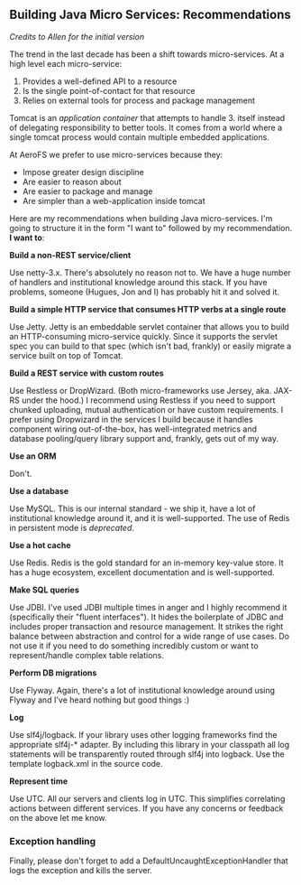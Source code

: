 Building Java Micro Services: Recommendations
---

*Credits to Allen for the initial version*


The trend in the last decade has been a shift towards micro-services. At a high level each micro-service:

1. Provides a well-defined API to a resource
2. Is the single point-of-contact for that resource
3. Relies on external tools for process and package management

Tomcat is an *application container* that attempts to handle 3. itself instead of delegating responsibility to better tools. It comes from a world where a single tomcat process would contain multiple embedded applications.

At AeroFS we prefer to use micro-services because they:

- Impose greater design discipline
- Are easier to reason about
- Are easier to package and manage
- Are simpler than a web-application inside tomcat

Here are my recommendations when building Java micro-services. I'm going to structure it in the form "I want to" followed by my recommendation. **I want to**:

**Build a non-REST service/client**

Use netty-3.x. There's absolutely no reason not to. We have a huge number of handlers and institutional knowledge around this stack. If you have problems, someone (Hugues, Jon and I) has probably hit it and solved it.

**Build a simple HTTP service that consumes HTTP verbs at a single route**

Use Jetty. Jetty is an embeddable servlet container that allows you to build an HTTP-consuming micro-service quickly. Since it supports the servlet spec you can build to that spec (which isn't bad, frankly) or easily migrate a service built on top of Tomcat.

**Build a REST service with custom routes**

Use Restless or DropWizard. (Both micro-frameworks use Jersey, aka. JAX-RS under the hood.) I recommend using Restless if you need to support chunked uploading, mutual authentication or have custom requirements. I prefer using Dropwizard in the services I build because it handles component wiring out-of-the-box, has well-integrated metrics and database pooling/query library support and, frankly, gets out of my way.

**Use an ORM**

Don't.

**Use a database**

Use MySQL. This is our internal standard - we ship it, have a lot of institutional knowledge around it, and it is well-supported. The use of Redis in persistent mode is *deprecated*.

**Use a hot cache**

Use Redis. Redis is the gold standard for an in-memory key-value store. It has a huge ecosystem, excellent documentation and is well-supported.

**Make SQL queries**

Use JDBI. I've used JDBI multiple times in anger and I highly recommend it (specifically their "fluent interfaces"). It hides the boilerplate of JDBC and includes proper transaction and resource management. It strikes the right balance between abstraction and control for a wide range of use cases. Do not use it if you need to do something incredibly custom or want to represent/handle complex table relations.

**Perform DB migrations**

Use Flyway. Again, there's a lot of institutional knowledge around using Flyway and I've heard nothing but good things :)

**Log**

Use slf4j/logback. If your library uses other logging frameworks find the appropriate slf4j-* adapter. By including this library in your classpath all log statements will be transparently routed through slf4j into logback. Use the template logback.xml in the source code.

**Represent time**

Use UTC. All our servers and clients log in UTC. This simplifies correlating actions between different services.
If you have any concerns or feedback on the above let me know.

### Exception handling

Finally, please don't forget to add a DefaultUncaughtExceptionHandler that logs the exception and kills the server.
